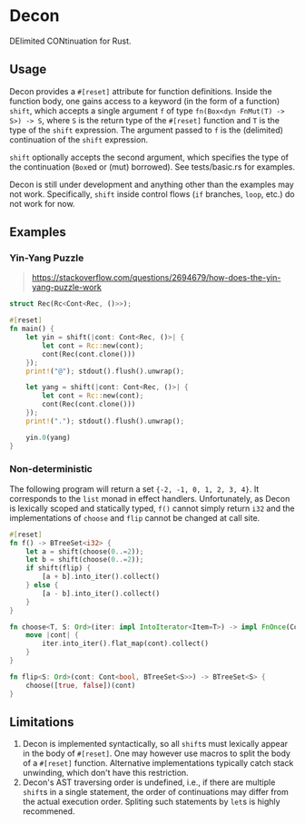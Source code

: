 Decon
=====

DElimited CONtinuation for Rust.

## Usage

Decon provides a `#[reset]` attribute for function definitions. Inside the function body, one gains access to a keyword
(in the form of a function) `shift`, which accepts a single argument `f` of type `fn(Box<dyn FnMut(T) -> S>) -> S`,
where `S` is the return type of the `#[reset]` function and `T` is the type of the `shift` expression. The argument
passed to `f` is the (delimited) continuation of the `shift` expression.

`shift` optionally accepts the second argument, which specifies the type of the continuation (`Box`ed or (mut) borrowed).
See tests/basic.rs for examples.

Decon is still under development and anything other than the examples may not work. Specifically, `shift` inside control
flows (`if` branches, `loop`, etc.) do not work for now.

## Examples

### Yin-Yang Puzzle

> https://stackoverflow.com/questions/2694679/how-does-the-yin-yang-puzzle-work

```rust
struct Rec(Rc<Cont<Rec, ()>>);

#[reset]
fn main() {
    let yin = shift(|cont: Cont<Rec, ()>| {
        let cont = Rc::new(cont);
        cont(Rec(cont.clone()))
    });
    print!("@"); stdout().flush().unwrap();

    let yang = shift(|cont: Cont<Rec, ()>| {
        let cont = Rc::new(cont);
        cont(Rec(cont.clone()))
    });
    print!("."); stdout().flush().unwrap();

    yin.0(yang)
}
```

### Non-deterministic

The following program will return a set `{-2, -1, 0, 1, 2, 3, 4}`. It corresponds to the `list` monad in effect
handlers. Unfortunately, as Decon is lexically scoped and statically typed, `f()` cannot simply return `i32` and the
implementations of `choose` and `flip` cannot be changed at call site.

```rust
#[reset]
fn f() -> BTreeSet<i32> {
    let a = shift(choose(0..=2));
    let b = shift(choose(0..=2));
    if shift(flip) {
        [a + b].into_iter().collect()
    } else {
        [a - b].into_iter().collect()
    }
}

fn choose<T, S: Ord>(iter: impl IntoIterator<Item=T>) -> impl FnOnce(Cont<T, BTreeSet<S>>) -> BTreeSet<S> {
    move |cont| {
        iter.into_iter().flat_map(cont).collect()
    }
}

fn flip<S: Ord>(cont: Cont<bool, BTreeSet<S>>) -> BTreeSet<S> {
    choose([true, false])(cont)
}
```

## Limitations

1. Decon is implemented syntactically, so all `shift`s must lexically appear in the body of `#[reset]`. One may however
   use macros to split the body of a `#[reset]` function. Alternative implementations typically catch stack unwinding,
   which don't have this restriction.
2. Decon's AST traversing order is undefined, i.e., if there are multiple `shift`s in a single statement, the order of
   continuations may differ from the actual execution order. Spliting such statements by `let`s is highly recommened.